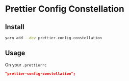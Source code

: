 # Prettier Config Constellation

## Install

```sh
yarn add --dev prettier-config-constellation
```

## Usage

On your `.prettierrc`

```json
"prettier-config-constellation";
```
